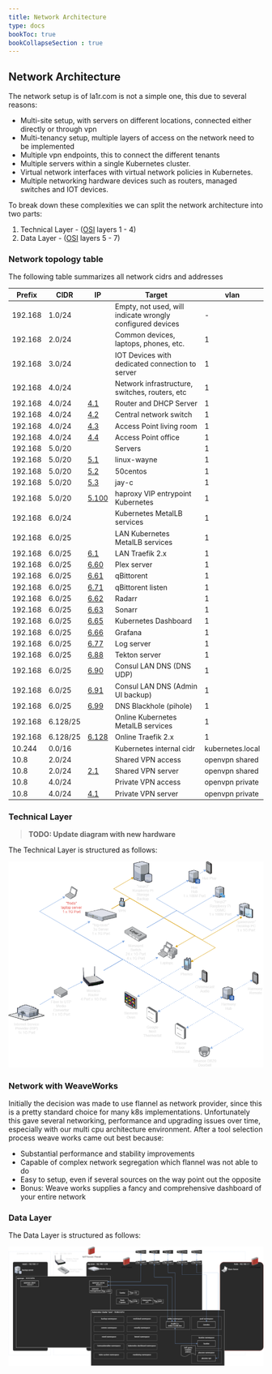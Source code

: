 ```yaml
---
title: Network Architecture
type: docs
bookToc: true
bookCollapseSection : true
---
```

## Network Architecture
The network setup is of la1r.com is not a simple one, this due to several reasons:

* Multi-site setup, with servers on different locations, connected either directly or through vpn
* Multi-tenancy setup, multiple layers of access on the network need to be implemented
* Multiple vpn endpoints, this to connect the different tenants
* Multiple servers within a single Kubernetes cluster.
* Virtual network interfaces with virtual network policies in Kubernetes.
* Multiple networking hardware devices such as routers, managed switches and IOT devices.

To break down these complexities we can split the network architecture into two parts:

1. Technical Layer - ([OSI](https://en.wikipedia.org/wiki/OSI_model#:~:text=The%20Open%20Systems%20Interconnection%20model,underlying%20internal%20structure%20and%20technology) layers 1 - 4)
2. Data Layer - ([OSI](https://en.wikipedia.org/wiki/OSI_model#:~:text=The%20Open%20Systems%20Interconnection%20model,underlying%20internal%20structure%20and%20technology) layers 5 - 7)

### Network topology table
The following table summarizes all network cidrs and addresses

| Prefix    | CIDR     | IP                             | Target                                                     | vlan              |
| ---       | ---      | ---                            | ---                                                        | ---               |
| 192.168   | 1.0/24   |                                | Empty, not used, will indicate wrongly configured devices  | -                 |
| 192.168   | 2.0/24   |                                | Common devices, laptops, phones, etc.                      | 1                 |
| 192.168   | 3.0/24   |                                | IOT Devices with dedicated connection to server            | 1                 |
| 192.168   | 4.0/24   |                                | Network infrastructure, switches, routers, etc             | 1                 |
| 192.168   | 4.0/24   | [4.1](http://192.168.4.1)      | Router and DHCP Server                                     | 1                 |
| 192.168   | 4.0/24   | [4.2](http://192.168.4.2)      | Central network switch                                     | 1                 |
| 192.168   | 4.0/24   | [4.3](http://192.168.4.3)      | Access Point living room                                   | 1                 |
| 192.168   | 4.0/24   | [4.4](http://192.168.4.4)      | Access Point office                                        | 1                 |
| 192.168   | 5.0/20   |                                | Servers                                                    | 1                 |
| 192.168   | 5.0/20   | [5.1](http://192.168.5.1)      | linux-wayne                                                | 1                 |
| 192.168   | 5.0/20   | [5.2](http://192.168.5.2)      | 50centos                                                   | 1                 |
| 192.168   | 5.0/20   | [5.3](http://192.168.5.3)      | jay-c                                                      | 1                 |
| 192.168   | 5.0/20   | [5.100](http://192.168.5.100)  | haproxy VIP entrypoint Kubernetes                          | 1                 |
| 192.168   | 6.0/24   |                                | Kubernetes MetalLB services                                | 1                 |
| 192.168   | 6.0/25   |                                | LAN Kubernetes MetalLB services                            | 1                 |
| 192.168   | 6.0/25   | [6.1](http://192.168.6.1)      | LAN Traefik 2.x                                            | 1                 |
| 192.168   | 6.0/25   | [6.60](http://192.168.6.60)    | Plex server                                                | 1                 |
| 192.168   | 6.0/25   | [6.61](http://192.168.6.61)    | qBittorent                                                 | 1                 |
| 192.168   | 6.0/25   | [6.71](http://192.168.6.71)    | qBittorent listen                                          | 1                 |
| 192.168   | 6.0/25   | [6.62](http://192.168.6.62)    | Radarr                                                     | 1                 |
| 192.168   | 6.0/25   | [6.63](http://192.168.6.63)    | Sonarr                                                     | 1                 |
| 192.168   | 6.0/25   | [6.65](http://192.168.6.65)    | Kubernetes Dashboard                                       | 1                 |
| 192.168   | 6.0/25   | [6.66](http://192.168.6.66)    | Grafana                                                    | 1                 |
| 192.168   | 6.0/25   | [6.77](http://192.168.6.77)    | Log server                                                 | 1                 |
| 192.168   | 6.0/25   | [6.88](http://192.168.6.88)    | Tekton server                                              | 1                 |
| 192.168   | 6.0/25   | [6.90](http://192.168.6.90)    | Consul LAN DNS (DNS UDP)                                   | 1                 |
| 192.168   | 6.0/25   | [6.91](http://192.168.6.91)    | Consul LAN DNS (Admin UI backup)                           | 1                 |
| 192.168   | 6.0/25   | [6.99](http://192.168.6.99)    | DNS Blackhole (pihole)                                     | 1                 |
| 192.168   | 6.128/25 |                                | Online Kubernetes MetalLB services                         | 1                 |
| 192.168   | 6.128/25 | [6.128](http://192.168.6.128)  | Online Traefik 2.x                                         | 1                 |
| 10.244    | 0.0/16   |                                | Kubernetes internal cidr                                   | kubernetes.local  |
| 10.8      | 2.0/24   |                                | Shared VPN access                                          | openvpn shared    |
| 10.8      | 2.0/24   | [2.1](http://10.8.2.1)         | Shared VPN server                                          | openvpn shared    |
| 10.8      | 4.0/24   |                                | Private VPN access                                         | openvpn private   |
| 10.8      | 4.0/24   | [4.1](http://10.8.4.0)         | Private VPN server                                         | openvpn private   |

### Technical Layer
> **TODO: Update diagram with new hardware**

The Technical Layer is structured as follows: 

![](/images/la1r-diagrams-Network%20Arch%20-%20Technical%20Layer.png)


### Network with WeaveWorks
Initially the decision was made to use flannel as network provider, since this is a pretty standard choice for many k8s implementations. Unfortunately this gave several networking, performance and upgrading issues over time, especially with our multi cpu architecture environment. After a tool selection process weave works came out best because:

* Substantial performance and stability improvements
* Capable of complex network segregation which flannel was not able to do
* Easy to setup, even if several sources on the way point out the opposite
* Bonus: Weave works supplies a fancy and comprehensive dashboard of your entire network

### Data Layer
The Data Layer is structured as follows:

![](/images/la1r-diagrams-Network%20Arch%20-%20Data%20Layer.png)
